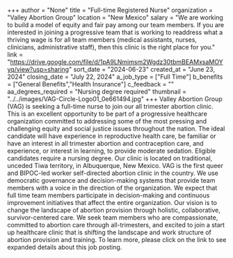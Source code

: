+++
author = "None"
title = "Full-time Registered Nurse"
organization = "Valley Abortion Group"
location = "New Mexico"
salary = "We are working to build a model of equity and fair pay among our team members. If you are interested in joining a progressive team that is working to readdress what a thriving wage is for all team members (medical assistants, nurses, clinicians, administrative staff), then this clinic is the right place for you."
link = "https://drive.google.com/file/d/1pA9LNmimsm2Wgdz30tbmBEAMxsaMOYyq/view?usp=sharing"
sort_date = "2024-06-23"
created_at = "June 23, 2024"
closing_date = "July 22, 2024"
a_job_type = ["Full Time"]
b_benefits = ["General Benefits","Health Insurance"]
c_feedback = ""
aa_degrees_required = "Nursing degree required"
thumbnail = "../../images/VAG-Circle-Logo01_0e661494.jpg"
+++
Valley Abortion Group (VAG) is seeking a full-time nurse to join our all trimester abortion clinic. This is an excellent opportunity to be part of a progressive healthcare organization committed to addressing some of the most pressing and challenging equity and social justice issues throughout the nation. The ideal candidate will have experience in reproductive health care, be familiar or have an interest in all trimester abortion and contraception care, and experience, or interest in learning, to provide moderate sedation. Eligible candidates require a nursing degree. Our clinic is located on traditional, unceded Tiwa territory, in Albuquerque, New Mexico. VAG is the first queer and BIPOC-led worker self-directed abortion clinic in the country. We use democratic governance and decision-making systems that provide team members with a voice in the direction of the organization. We expect that full time team members participate in decision-making and continuous improvement initiatives that affect the entire organization. Our vision is to change the landscape of abortion provision through holistic, collaborative,
survivor-centered care. We seek team members who are compassionate, committed to abortion care through all-trimesters, and excited to join a start up healthcare clinic that is shifting the landscape and work structure of abortion provision and training. To learn more, please click on the link to see expanded details about this job posting.